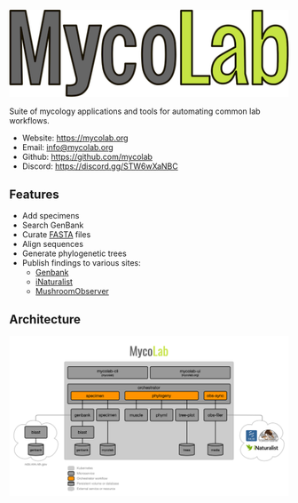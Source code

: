 ![architecture](images/logo-s.png)  

Suite of mycology applications and tools for automating common lab workflows.

- Website: https://mycolab.org
- Email: <info@mycolab.org>
- Github: https://github.com/mycolab
- Discord: https://discord.gg/STW6wXaNBC

## Features
- Add specimens
- Search GenBank
- Curate [FASTA](https://en.wikipedia.org/wiki/FASTA_format) files
- Align sequences
- Generate phylogenetic trees
- Publish findings to various sites: 
  - [Genbank](blast.ncbi.nlm.nih.gov/Blast.cgi)
  - [iNaturalist](inaturalist.org)
  - [MushroomObserver](mushroomobserver.org)

## Architecture
![architecture](images/architecture.png)